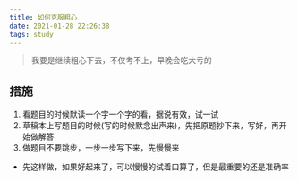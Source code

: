 ```yaml
---
title: 如何克服粗心
date: 2021-01-28 22:26:38
tags: study
---
```


> 我要是继续粗心下去，不仅考不上，早晚会吃大亏的

## 措施

1. 看题目的时候默读一个字一个字的看，据说有效，试一试
2. 草稿本上写题目的时候(写的时候默念出声来)，先把原题抄下来，写好，再开始做解答
3. 做题目不要跳步，一步一步写下来，先慢慢来

- 先这样做，如果好起来了，可以慢慢的试着口算了，但是最重要的还是准确率
